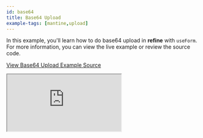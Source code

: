 ```yaml
---
id: base64
title: Base64 Upload
example-tags: [mantine,upload]
---
```


In this example, you'll learn how to do base64 upload in **refine** with `useForm`. For more information, you can view the live example or review the source code.

[View Base64 Upload Example Source](https://github.com/refinedev/refine/tree/master/examples/upload-mantine-base64)

<iframe loading="lazy" src="https://stackblitz.com/github/refinedev/refine/tree/master/examples/upload-mantine-base64?embed=1&view=preview&theme=dark&preset=node&ctl=1"
    style={{width: "100%", height:"80vh", border: "0px", borderRadius: "8px", overflow:"hidden"}}
    title="mantine-base64-upload"
></iframe>
